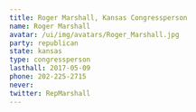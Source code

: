 ```yaml
---
title: Roger Marshall, Kansas Congressperson
name: Roger Marshall
avatar: /ui/img/avatars/Roger_Marshall.jpg
party: republican
state: kansas
type: congressperson
lasthall: 2017-05-09
phone: 202-225-2715
never: 
twitter: RepMarshall
---
```

